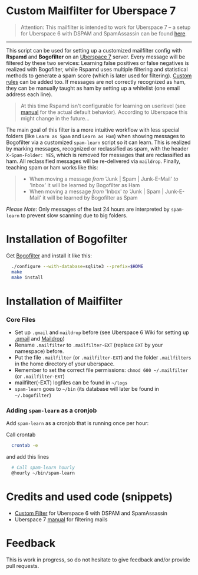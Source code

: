 # Custom Mailfilter for Uberspace 7

> Attention: This mailfilter is intended to work for Uberspace 7 – a setup for Uberspace 6 with DSPAM and SpamAssassin can be found [here](https://github.com/stratmaster/uberspace-tools).

---

This script can be used for setting up a customized mailfilter config with **Rspamd** and **Bogofilter** on an [Uberspace 7](https://uberspace.de) server. Every message will be filtered by these two services: Learning false positives or false negatives is realized with Bogofilter, while Rspamd uses multiple filtering and statistical methods to generate a spam score (which is later used for filtering). [Custom rules](https://wiki.uberspace.de/mail:maildrop#sonstige_filtereien) can be added too. If messages are not correctly recognized as ham, they can be manually taught as ham by setting up a whitelist (one email address each line).

> At this time Rspamd isn't configurable for learning on userlevel (see [manual](https://manual.uberspace.de/mail-filter.html) for the actual default behavior). According to Uberspace this might change in the future...

The main goal of this filter is a more intuitive workflow with less special folders (like `Learn as Spam` and `Learn as Ham`) when showing messages to Bogofilter via a customized `spam-learn` script so it can learn. This is realized by marking messages, recognized or reclassified as spam, with the header `X-Spam-Folder: YES`, which is removed for messages that are reclassified as ham. All reclassified messages will be re-delivered via `maildrop`. Finally, teaching spam or ham works like this:

> * When moving a message *from* 'Junk | Spam | Junk-E-Mail' *to* 'Inbox' it will be learned by Bogofilter as Ham
> * When moving a message *from* 'Inbox' *to* 'Junk | Spam | Junk-E-Mail' it will be learned by Bogofilter as Spam

*Please Note*: Only messages of the last 24 hours are interpreted by `spam-learn` to prevent slow scanning due to big folders.

# Installation of Bogofilter

Get [Bogofilter](https://www.bogofilter.org/) and install it like this:

```bash
  ./configure --with-database=sqlite3 --prefix=$HOME
  make
  make install
```

# Installation of Mailfilter
### Core Files
* Set up `.qmail` and `maildrop` before (see Uberspace 6 Wiki for setting up [.qmail](https://wiki.uberspace.de/mail:dotqmail) and [Maildrop](https://wiki.uberspace.de/mail:maildrop))
* Rename `.mailfilter` to `.mailfilter-EXT` (replace `EXT` by your namespace) before.
* Put the file `.mailfilter` (or `.mailfilter-EXT`) and the folder `.mailfilters` in the home directory of your uberspace.
* Remember to set the correct file permissions: `chmod 600 ~/.mailfilter` (or `.mailfilter-EXT`)
* mailfilter(-EXT) logfiles can be found in `~/logs` 
* `spam-learn` goes to `~/bin` (its database will later be found in `~/.bogofilter`)

### Adding `spam-learn` as a cronjob

Add `spam-learn` as a cronjob that is running once per hour:

Call crontab

```bash
  crontab -e
```

and add this lines

```bash
  # Call spam-learn hourly
  @hourly ~/bin/spam-learn
```

# Credits and used code (snippets)
* [Custom Filter](https://github.com/stratmaster/uberspace-tools) for Uberspace 6 with DSPAM and SpamAssassin
* Uberspace 7 [manual](https://manual.uberspace.de/mail-filter.html) for filtering mails

# Feedback
This is work in progress, so do not hesitate to give feedback and/or provide pull requests.
